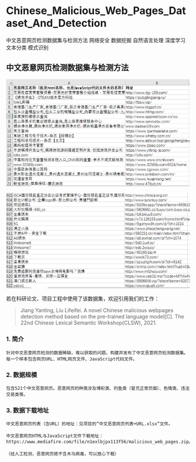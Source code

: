 # Chinese_Malicious_Web_Pages_Dataset_And_Detection
中文恶意网页检测数据集与检测方法 网络安全 数据挖掘 自然语言处理 深度学习 文本分类 模式识别

## 中文恶意网页检测数据集与检测方法

![中文恶意网页检测数据集列表1](https://github.com/JiangYanting/Chinese_Malicious_Web_Pages_Dataset_And_Detection/blob/main/%E4%B8%AD%E6%96%87%E6%81%B6%E6%84%8F%E7%BD%91%E9%A1%B5%E6%95%B0%E6%8D%AE%E5%88%97%E8%A1%A801.png)

![中文恶意网页检测数据集列表2](https://github.com/JiangYanting/Chinese_Malicious_Web_Pages_Dataset_And_Detection/blob/main/%E4%B8%AD%E6%96%87%E6%81%B6%E6%84%8F%E7%BD%91%E9%A1%B5%E6%95%B0%E6%8D%AE%E5%88%97%E8%A1%A802.png)

若在科研论文、项目工程中使用了该数据集，欢迎引用我们的工作：
> Jiang Yanting, Liu Lifeifei. A novel Chinese malicious webpages detection method based on the pre-trained language model[C]. The 22nd Chinese Lexical Semantic Workshop(CLSW), 2021.
   
   

### 1. 简介
    
    针对中文恶意网页检测的数据稀缺，难以获取的问题。构建并发布了中文恶意网页检测数据集。
    每一个样本包含网页URL、HTML网页文件、JavaScript代码文件。

### 2. 数据规模
    
    包含521个中文恶意网页。恶意网页的种类涉及博彩类、钓鱼类（冒充正常页面）、色情类、违法交易类等。

### 3. 数据下载地址
    中文恶意网页列表（含URL）的地址：见项目的“中文恶意网页列表+URL.xlsx”文件。
    
    中文恶意网页HTML与JavaScript文件下载地址：https://www.mediafire.com/file/n1exlbjpx113f56/malicious_web_pages.zip/file

    （经人工检测，恶意网页绝不含木马病毒，可以放心下载）
